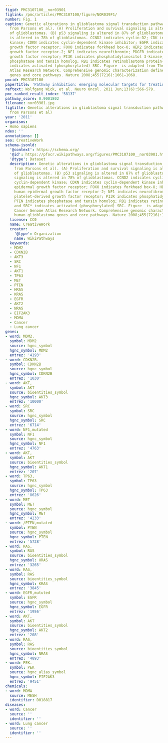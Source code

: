 ```yaml
---
figid: PMC3107100__nor03901
figlink: /pmc/articles/PMC3107100/figure/NOR039F1/
number: Fig. 1
caption: Genetic alterations in glioblastoma signal transduction pathways (adapted
  from Parsons et al). (A) Proliferation and survival signaling is altered in 88%
  of glioblastomas. (B) p53 signaling is altered in 87% of glioblastomas. (C) RB signaling
  is altered in 78% of glioblastomas. CCND2 indicates cyclin-D2; CDK indicates cyclin-dependent
  kinase; CDKN indicates cyclin-dependent kinase inhibitor; EGFR indicates epidermal
  growth factor receptor; FOXO indicates forkhead box-O; HER2 indicates human epidermal
  growth factor receptor-2; NF1 indicates neurofibromin; PDGFR indicates platelet-derived
  growth factor receptor; PI3K indicates phosphatidylinositol 3-kinase; PTEN indicates
  phosphatase and tensin homolog; RB1 indicates retinoblastoma protein-1; and SRC*
  indicates activated (phosphorylated) SRC. Figure  is adapted from The Cancer Genome
  Atlas Research Network. Comprehensive genomic characterization defines human glioblastoma
  genes and core pathways. Nature 2008;455(7216):1061–1068.
pmcid: PMC3107100
papertitle: 'Pathway inhibition: emerging molecular targets for treating glioblastoma.'
reftext: Wolfgang Wick, et al. Neuro Oncol. 2011 Jun;13(6):566-579.
pmc_ranked_result_index: '58137'
pathway_score: 0.9001802
filename: nor03901.jpg
figtitle: Genetic alterations in glioblastoma signal transduction pathways (adapted
  from Parsons et al)
year: '2011'
organisms:
- Homo sapiens
ndex: ''
annotations: []
seo: CreativeWork
schema-jsonld:
  '@context': https://schema.org/
  '@id': https://pfocr.wikipathways.org/figures/PMC3107100__nor03901.html
  '@type': Dataset
  description: Genetic alterations in glioblastoma signal transduction pathways (adapted
    from Parsons et al). (A) Proliferation and survival signaling is altered in 88%
    of glioblastomas. (B) p53 signaling is altered in 87% of glioblastomas. (C) RB
    signaling is altered in 78% of glioblastomas. CCND2 indicates cyclin-D2; CDK indicates
    cyclin-dependent kinase; CDKN indicates cyclin-dependent kinase inhibitor; EGFR indicates
    epidermal growth factor receptor; FOXO indicates forkhead box-O; HER2 indicates
    human epidermal growth factor receptor-2; NF1 indicates neurofibromin; PDGFR indicates
    platelet-derived growth factor receptor; PI3K indicates phosphatidylinositol 3-kinase;
    PTEN indicates phosphatase and tensin homolog; RB1 indicates retinoblastoma protein-1;
    and SRC* indicates activated (phosphorylated) SRC. Figure  is adapted from The
    Cancer Genome Atlas Research Network. Comprehensive genomic characterization defines
    human glioblastoma genes and core pathways. Nature 2008;455(7216):1061–1068.
  license: CC0
  name: CreativeWork
  creator:
    '@type': Organization
    name: WikiPathways
  keywords:
  - MDM2
  - CDKN2B
  - AKT3
  - SRC
  - NF1
  - AKT1
  - TP63
  - MET
  - PTEN
  - HRAS
  - KRAS
  - EGFR
  - AKT2
  - NRAS
  - EIF2AK3
  - MDMA
  - Cancer
  - Lung cancer
genes:
- word: MDM2.
  symbol: MDM2
  source: hgnc_symbol
  hgnc_symbol: MDM2
  entrez: '4193'
- word: CDKN2B.
  symbol: CDKN2B
  source: hgnc_symbol
  hgnc_symbol: CDKN2B
  entrez: '1030'
- word: AKT,
  symbol: AKT
  source: bioentities_symbol
  hgnc_symbol: AKT3
  entrez: '10000'
- word: SRC
  symbol: SRC
  source: hgnc_symbol
  hgnc_symbol: SRC
  entrez: '6714'
- word: NF1,mutated
  symbol: NF1
  source: hgnc_symbol
  hgnc_symbol: NF1
  entrez: '4763'
- word: AKT,
  symbol: AKT
  source: bioentities_symbol
  hgnc_symbol: AKT1
  entrez: '207'
- word: TP63,
  symbol: TP63
  source: hgnc_symbol
  hgnc_symbol: TP63
  entrez: '8626'
- word: MET
  symbol: MET
  source: hgnc_symbol
  hgnc_symbol: MET
  entrez: '4233'
- word: /PTEN,mutated
  symbol: PTEN
  source: hgnc_symbol
  hgnc_symbol: PTEN
  entrez: '5728'
- word: RAS,
  symbol: RAS
  source: bioentities_symbol
  hgnc_symbol: HRAS
  entrez: '3265'
- word: RAS,
  symbol: RAS
  source: bioentities_symbol
  hgnc_symbol: KRAS
  entrez: '3845'
- word: EGFR,mututed
  symbol: EGFR
  source: hgnc_symbol
  hgnc_symbol: EGFR
  entrez: '1956'
- word: AKT,
  symbol: AKT
  source: bioentities_symbol
  hgnc_symbol: AKT2
  entrez: '208'
- word: RAS,
  symbol: RAS
  source: bioentities_symbol
  hgnc_symbol: NRAS
  entrez: '4893'
- word: PEK.
  symbol: PEK
  source: hgnc_alias_symbol
  hgnc_symbol: EIF2AK3
  entrez: '9451'
chemicals:
- word: MDMA
  source: MESH
  identifier: D018817
diseases:
- word: Cancer
  source: ''
  identifier: ''
- word: Lung cancer
  source: ''
  identifier: ''
---
```

